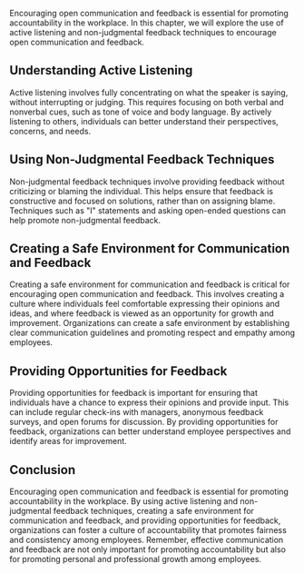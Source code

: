 
Encouraging open communication and feedback is essential for promoting accountability in the workplace. In this chapter, we will explore the use of active listening and non-judgmental feedback techniques to encourage open communication and feedback.

Understanding Active Listening
------------------------------

Active listening involves fully concentrating on what the speaker is saying, without interrupting or judging. This requires focusing on both verbal and nonverbal cues, such as tone of voice and body language. By actively listening to others, individuals can better understand their perspectives, concerns, and needs.

Using Non-Judgmental Feedback Techniques
----------------------------------------

Non-judgmental feedback techniques involve providing feedback without criticizing or blaming the individual. This helps ensure that feedback is constructive and focused on solutions, rather than on assigning blame. Techniques such as "I" statements and asking open-ended questions can help promote non-judgmental feedback.

Creating a Safe Environment for Communication and Feedback
----------------------------------------------------------

Creating a safe environment for communication and feedback is critical for encouraging open communication and feedback. This involves creating a culture where individuals feel comfortable expressing their opinions and ideas, and where feedback is viewed as an opportunity for growth and improvement. Organizations can create a safe environment by establishing clear communication guidelines and promoting respect and empathy among employees.

Providing Opportunities for Feedback
------------------------------------

Providing opportunities for feedback is important for ensuring that individuals have a chance to express their opinions and provide input. This can include regular check-ins with managers, anonymous feedback surveys, and open forums for discussion. By providing opportunities for feedback, organizations can better understand employee perspectives and identify areas for improvement.

Conclusion
----------

Encouraging open communication and feedback is essential for promoting accountability in the workplace. By using active listening and non-judgmental feedback techniques, creating a safe environment for communication and feedback, and providing opportunities for feedback, organizations can foster a culture of accountability that promotes fairness and consistency among employees. Remember, effective communication and feedback are not only important for promoting accountability but also for promoting personal and professional growth among employees.
